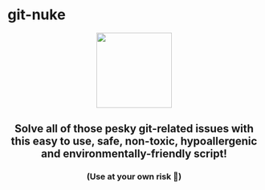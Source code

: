 # git-nuke

<p align=center> <img width="150" src=https://github.com/altanner/git-nuke/blob/main/nuke.png> </p> 

## <p align=center> Solve all of those pesky git-related issues with this easy to use, safe, non-toxic, hypoallergenic and environmentally-friendly script! </p> 
### <p align=center> (Use at your own risk 🙂) </p> 
